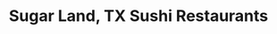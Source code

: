 ---
layout: city
title: Sugar Land, TX Sushi Restaurants
permalink: /texas/sugar-land/
stateAbbr: TX
stateName: Texas
cityName: Sugar Land

---